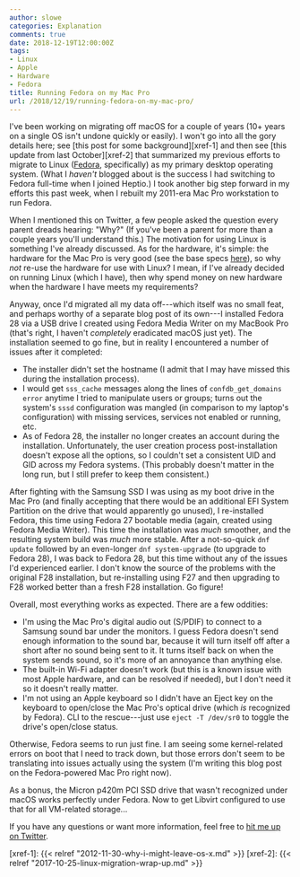 ```yaml
---
author: slowe
categories: Explanation
comments: true
date: 2018-12-19T12:00:00Z
tags:
- Linux
- Apple
- Hardware
- Fedora
title: Running Fedora on my Mac Pro
url: /2018/12/19/running-fedora-on-my-mac-pro/
---
```


I've been working on migrating off macOS for a couple of years (10+ years on a single OS isn't undone quickly or easily). I won't go into all the gory details here; see [this post for some background][xref-1] and then see [this update from last October][xref-2] that summarized my previous efforts to migrate to Linux ([Fedora][link-1], specifically) as my primary desktop operating system. (What I _haven't_ blogged about is the success I had switching to Fedora full-time when I joined Heptio.) I took another big step forward in my efforts this past week, when I rebuilt my 2011-era Mac Pro workstation to run Fedora.<!--more-->

When I mentioned this on Twitter, a few people asked the question every parent dreads hearing: "Why?" (If you've been a parent for more than a couple years you'll understand this.) The motivation for using Linux is something I've already discussed. As for the hardware, it's simple: the hardware for the Mac Pro is very good (see the base specs [here][link-2]), so why _not_ re-use the hardware for use with Linux? I mean, if I've already decided on running Linux (which I have), then why spend money on new hardware when the hardware I have meets my requirements?

Anyway, once I'd migrated all my data off---which itself was no small feat, and perhaps worthy of a separate blog post of its own---I installed Fedora 28 via a USB drive I created using Fedora Media Writer on my MacBook Pro (that's right, I haven't _completely_ eradicated macOS just yet). The installation seemed to go fine, but in reality I encountered a number of issues after it completed:

* The installer didn't set the hostname (I admit that I may have missed this during the installation process).
* I would get `sss_cache` messages along the lines of `confdb_get_domains error` anytime I tried to manipulate users or groups; turns out the system's `sssd` configuration was mangled (in comparison to my laptop's configuration) with missing services, services not enabled or running, etc.
* As of Fedora 28, the installer no longer creates an account during the installation. Unfortunately, the user creation process post-installation doesn't expose all the options, so I couldn't set a consistent UID and GID across my Fedora systems. (This probably doesn't matter in the long run, but I still prefer to keep them consistent.)

After fighting with the Samsung SSD I was using as my boot drive in the Mac Pro (and finally accepting that there would be an additional EFI System Partition on the drive that would apparently go unused), I re-installed Fedora, this time using Fedora 27 bootable media (again, created using Fedora Media Writer). This time the installation was _much_ smoother, and the resulting system build was _much_ more stable. After a not-so-quick `dnf update` followed by an even-longer `dnf system-upgrade` (to upgrade to Fedora 28), I was back to Fedora 28, but this time without any of the issues I'd experienced earlier. I don't know the source of the problems with the original F28 installation, but re-installing using F27 and then upgrading to F28 worked better than a fresh F28 installation. Go figure!

Overall, most everything works as expected. There are a few oddities:

* I'm using the Mac Pro's digital audio out (S/PDIF) to connect to a Samsung sound bar under the monitors. I guess Fedora doesn't send enough information to the sound bar, because it will turn itself off after a short after no sound being sent to it. It turns itself back on when the system sends sound, so it's more of an annoyance than anything else.
* The built-in Wi-Fi adapter doesn't work (but this is a known issue with most Apple hardware, and can be resolved if needed), but I don't need it so it doesn't really matter.
* I'm not using an Apple keyboard so I didn't have an Eject key on the keyboard to open/close the Mac Pro's optical drive (which _is_ recognized by Fedora). CLI to the rescue---just use `eject -T /dev/sr0` to toggle the drive's open/close status.

Otherwise, Fedora seems to run just fine. I am seeing some kernel-related errors on boot that I need to track down, but those errors don't seem to be translating into issues actually using the system (I'm writing this blog post on the Fedora-powered Mac Pro right now).

As a bonus, the Micron p420m PCI SSD drive that wasn't recognized under macOS works perfectly under Fedora. Now to get Libvirt configured to use that for all VM-related storage...

If you have any questions or want more information, feel free to [hit me up on Twitter][link-3].

[link-1]: https://getfedora.org/
[link-2]: https://everymac.com/systems/apple/mac_pro/specs/mac-pro-eight-core-2.4-mid-2010-westmere-specs.html
[link-3]: https://twitter.com/scott_lowe
[xref-1]: {{< relref "2012-11-30-why-i-might-leave-os-x.md" >}}
[xref-2]: {{< relref "2017-10-25-linux-migration-wrap-up.md" >}}
